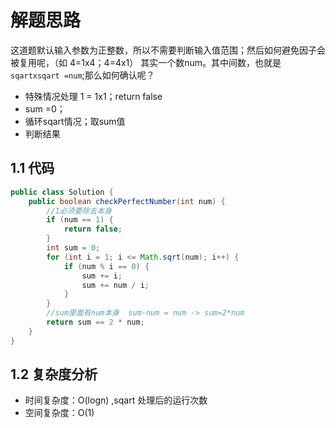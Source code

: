 # 解题思路
这道题默认输入参数为正整数，所以不需要判断输入值范围；然后如何避免因子会被复用呢，（如 4=1x4；4=4x1）
其实一个数num。其中间数，也就是`sqartxsqart =num`;那么如何确认呢？
* 特殊情况处理 1 = 1x1；return false
* sum =0；
* 循环sqart情况；取sum值 
* 判断结果

## 1.1 代码
```java
public class Solution {
    public boolean checkPerfectNumber(int num) {
        //1必须要除去本身
        if (num == 1) {
            return false;
        }
        int sum = 0;
        for (int i = 1; i <= Math.sqrt(num); i++) {
            if (num % i == 0) {
                sum += i;
                sum += num / i;
            }
        }
        //sum里面有num本身  sum-num = num -> sum=2*num
        return sum == 2 * num;
    }
}
```

## 1.2 复杂度分析
* 时间复杂度：O(logn) ,sqart 处理后的运行次数
* 空间复杂度：O(1)
